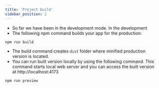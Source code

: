 ```yaml
---
title: 'Project build'
sidebar_position: 2
---
```


- So far we have been in the development mode. In the development 
- The following npm command builds your app for the production: 

```bash
npm run build 
````
- The build command creates `dist` folder where minified production version is located. 
- You can run built version locally by using the following command. This command starts local web server and you can access the built version at http://localhost:4173 

```bash
npm run preview
```